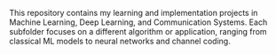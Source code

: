 This repository contains my learning and implementation projects in Machine Learning, Deep Learning, and Communication Systems.
Each subfolder focuses on a different algorithm or application, ranging from classical ML models to neural networks and channel coding.